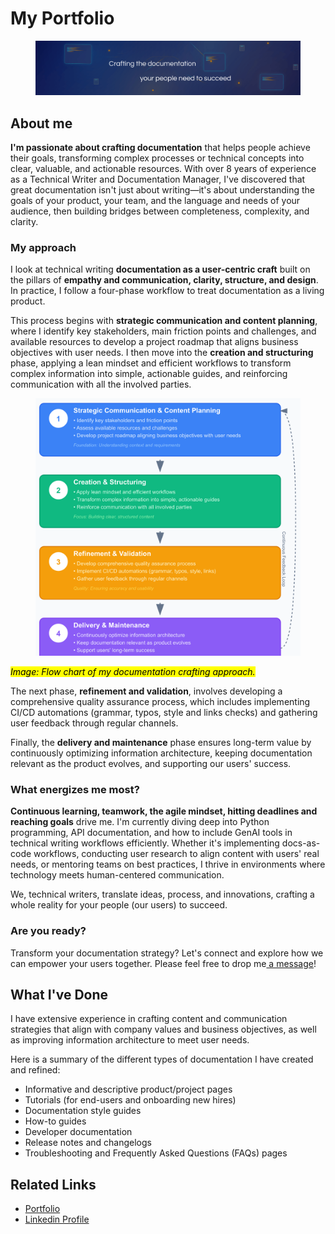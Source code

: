 # My Portfolio

<figure><img src=".gitbook/assets/documentation-crafter.png" alt=""><figcaption></figcaption></figure>

## About me

**I'm passionate about crafting documentation** that helps people achieve their goals, transforming complex processes or technical concepts into clear, valuable, and actionable resources. With over 8 years of experience as a Technical Writer and Documentation Manager, I've discovered that great documentation isn't just about writing—it's about understanding the goals of your product, your team, and the language and needs of your audience, then building bridges between completeness, complexity, and clarity.

### My approach

I look at technical writing **documentation as a user-centric craft** built on the pillars of **empathy and communication, clarity, structure, and design**. In practice, I follow a four-phase workflow to treat documentation as a living product.

This process begins with **strategic communication and content planning**, where I identify key stakeholders, main friction points and challenges, and available resources to develop a project roadmap that aligns business objectives with user needs. I then move into the **creation and structuring** phase, applying a lean mindset and efficient workflows to transform complex information into simple, actionable guides, and reinforcing communication with all the involved parties.

<figure><img src=".gitbook/assets/documentation-crafting (1).png" alt="Flow chart of documentation crafting"><figcaption></figcaption></figure>

_<mark style="color:$info;">Image: Flow chart of my documentation crafting approach.</mark>_

The next phase, **refinement and validation**, involves developing a comprehensive quality assurance process, which includes implementing CI/CD automations (grammar, typos, style and links checks) and gathering user feedback through regular channels.&#x20;

Finally, the **delivery and maintenance** phase ensures long-term value by continuously optimizing information architecture, keeping documentation relevant as the product evolves, and supporting our users' success.

### What energizes me most?

**Continuous learning, teamwork, the agile mindset, hitting deadlines and reaching goals** drive me. I'm currently diving deep into Python programming, API documentation, and how to include GenAI tools in technical writing workflows efficiently. Whether it's implementing docs-as-code workflows, conducting user research to align content with users' real needs, or mentoring teams on best practices, I thrive in environments where technology meets human-centered communication.

We, technical writers, translate ideas, process, and innovations, crafting a whole reality for your people (our users) to succeed.

### Are you ready?

Transform your documentation strategy? Let's connect and explore how we can empower your users together. Please feel free to drop me[ a message](https://www.linkedin.com/in/javier-hernandez-fernandez/)!

## What I've Done

I have extensive experience in crafting content and communication strategies that align with company values and business objectives, as well as improving information architecture to meet user needs.&#x20;

Here is a summary of the different types of documentation I have created and refined:

* Informative and descriptive product/project pages
* Tutorials (for end-users and onboarding new hires)
* Documentation style guides
* How-to guides
* Developer documentation
* Release notes and changelogs
* Troubleshooting and Frequently Asked Questions (FAQs) pages

## Related Links

* [Portfolio](https://documentation-crafter.javierhfernandez.es/wp/)
* [Linkedin Profile](https://www.linkedin.com/in/javier-hernandez-fernandez/)
